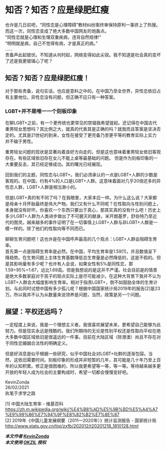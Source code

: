 # 知否？知否？应是绿肥红瘦

也许是几日前吧，“同性恋是心理障碍”教材纠纷案终审保持原判一事挤上了热搜。而这一次，同性恋变成了绝大多数中国网友的炮轰点。  
“同性恋就是心理和生理双重疾病，违背自然规律!”  
“明明就是病，自己不觉得有病，才是真正的病。”  
……  
责备声此起彼伏。不知道从何时起，网络变得如此尖锐。我不知道是社会真的变坏了还是我更玻璃心了呢？

## 知否？知否？应是绿肥红瘦！

对于那些责备，说句实话，也应是意料之中的。在中国乃至全世界，异性恋依旧占有主要地位。异性恋没有问题，但正确不应只有一种答案。

### LGBT+并不是唯一一个刻板印象

在聊LGBT+之前，有一个更传统也更常见的禁锢我希望提起。还记得在中国古代重男轻女思想吗？其比例之大，就真的代表其是正确的吗？就我而且答案是坚决否定的。尤其是21世纪的到来，女性在接受了更完备乃至更平等的教育实际上实力并不输于男性。

重男轻女问题的现状是显著向着良好方向走的，但是这也意味着重男轻女依旧客观存在。有些区域依旧存在女儿不能上桌等最基础的问题。 但是作为刻板印象的一大重要反击，其已经足够成功。其的曙光已经展现。

回到我们的主题，同性恋与LGBT+。我们必须承认的一点是LGBT+人群的少数是客观的。在中国，约有4%的人口是LGBT+人群。这意味着面对几乎20倍还多的异性恋人群，LGBT+人群是相当渺小的。

但是LGBT+真的有不同了吗？在我眼里，大家本应一样。为什么这么说？大家都是母亲十月怀胎最终是伟大产物。我们又有什么不同呢？在性取向与性别问题上，本身就没有好坏。你喜欢一个东西只要出于真心，那其实真的没有什么吧！历史上多少LGBT+人群为人类进步做出了不可磨灭的献身。米开朗基罗，舒伯特乃至近代的图灵。越来越多的事件证明了在一切事情上LGBT+人群与非LGBT+人群是一模一样的。除了他们的性取向等不同而已。

聊聊生育问题吧！这也许是在中国呼声最高的几个观点：LGBT+人群会阻碍生育率。  
首先第一点是阻碍生育率是必然。在中国，平均生育率是1.59[1]，并且数值呈下降趋势。在生育问题上主体生育基数降低总生育量是必然降低的，这是不假的。但是其影响量有多少呢？也许有人会说，如果女性有5%是同性恋，那1.59÷95%=1.67，远比1.69高。但是我想说的是这并不严谨。社会目前是的情景是绝大多数家庭对于孩子的观点实际上是尽可能减少。在这种大背景下我并不认为LGBT+人群会大幅度影响生育率。相对于指责LGBT+，倒不如鼓励全体的生育计划。与此同时试想中国有多少孤儿呢？根据中国国家统计局2019年的报告[2]是23万。所以我并不认为从数量来说领养是问题，当然，政策是另一个问题。

## 展望：平权还远吗？

一定程度上来说，我是一个理想主义者。我很喜欢展望未来，更希望自己能够为此努力。但是现实永远是残酷的。我们所期待的无论是性别平权还是性取向平权在绝大多数中国区域依旧是很遥远的一件事。目前在大陆区域（除港澳）尚且不存在对于同性恋婚姻合法性的明确定义。

但是好消息是似乎根据一些研究，似乎中国社会对LGBT+社群的逐渐包容。当然，这依旧需要时间。刻板印象的形成并非短暂的几年，其可能是几十年乃至上百年的认知积累。修正是很困难的，所以我更希望等一等，等一等。等待越来越多更开放的年轻人成为社会的主要构成时，希望一切都会慢慢变好吧。

KevinZonda  
26/02/2021  
执笔于求学之路

[1] 中国大陆生育率 - 维基百科
<https://zh.m.wikipedia.org/wiki/%E4%B8%AD%E5%9B%BD%E5%A4%A7%E9%99%86%E7%94%9F%E8%82%B2%E7%8E%87>  
[2] 2019年《中国儿童发展纲要（2011—2020年）》统计监测报告 - 国家统计局
<http://www.stats.gov.cn/tjsj/zxfb/202012/t20201218_1810128.html>

***本文作者 [KevinZonda](https://github.com/KevinZonda)  
本文使用 [OKZIL](https://github.com/KevinZonda/OKZL/blob/main/okzil/LICENSE.md) 授权***
